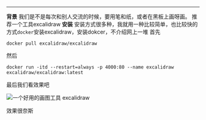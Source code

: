------------

**背景**
我们是不是每次和别人交流的时候，要用笔和纸，或者在黑板上画呀画。
推荐一个工具excalidraw
**安装**
安装方式很多种，我就用一种比较简单，也比较快的方式`docker`安装excalidraw，安装dokcer，不介绍网上一堆
首先
```shell
docker pull excalidraw/excalidraw
```
然后
```shell
docker run -itd --restart=always -p 4000:80 --name excalidraw excalidraw/excalidraw:latest
```

最后我们看效果吧

![一个好用的画图工具 excalidraw](https://cdn.learnku.com/uploads/images/202007/24/30046/svqaalA5VB.png!large)

效果很奈斯


